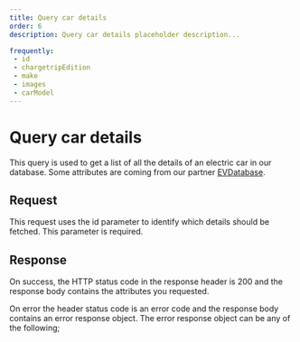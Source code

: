 ```yaml
---
title: Query car details
order: 6
description: Query car details placeholder description...

frequently:
 - id
 - chargetripEdition
 - make
 - images
 - carModel
---
```


# Query car details

This query is used to get a list of all the details of an electric car in our database. Some attributes are coming from our partner [EVDatabase](http://google.com).

## Request

This request uses the id parameter to identify which details should be fetched. This parameter is required.

<schema name="Car" :frequent="frequently"></schema>

## Response

On success, the HTTP status code in the response header is 200 and the response body contains the attributes you requested.

On error the header status code is an error code and the response body contains an error response object. The error response object can be any of the following;

<error title="CAR_NOT_FOUND" message="No EV was found with the provided ID or external ID."></error>
